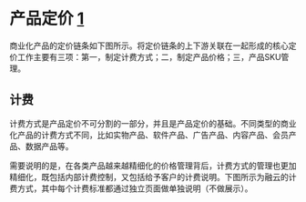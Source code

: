 # 产品定价 [1]

商业化产品的定价链条如下图所示。将定价链条的上下游关联在一起形成的核心定价工作主要有三项：第一，制定计费方式；二，制定产品价格；三，产品SKU管理。

## 计费

计费方式是产品定价不可分割的一部分，并且是产品定价的基础。不同类型的商业化产品的计费方式不同，比如实物产品、软件产品、广告产品、内容产品、会员产品、数据产品等。

需要说明的是，在各类产品越来越精细化的价格管理背后，计费方式的管理也更加精细化，既包括内部计费控制，又包括给予客户的计费说明。下图所示为融云的计费方式，其中每个计费标准都通过独立页面做单独说明（不做展示）。

[1]: http://www.woshipm.com/pd/3817590.html
